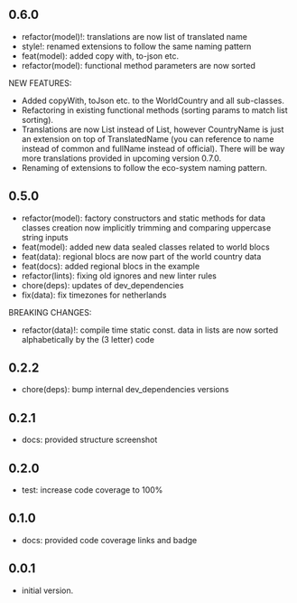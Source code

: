 ## 0.6.0

- refactor(model)!: translations are now list of translated name
- style!: renamed extensions to follow the same naming pattern
- feat(model): added copy with, to-json etc.
- refactor(model): functional method parameters are now sorted

NEW FEATURES:

- Added copyWith, toJson etc. to the WorldCountry and all sub-classes.
- Refactoring in existing functional methods (sorting params to match list sorting).
- Translations are now List<TranslatedName> instead of List<CountryName>, however CountryName is just an extension on top of TranslatedName (you can reference to name instead of common and fullName instead of official). There will be way more translations provided in upcoming version 0.7.0.
- Renaming of extensions to follow the eco-system naming pattern.

## 0.5.0

- refactor(model): factory constructors and static methods for data classes creation now implicitly trimming and comparing uppercase string inputs
- feat(model): added new data sealed classes related to world blocs
- feat(data): regional blocs are now part of the world country data
- feat(docs): added regional blocs in the example
- refactor(lints): fixing old ignores and new linter rules
- chore(deps): updates of dev_dependencies
- fix(data): fix timezones for netherlands

BREAKING CHANGES:

- refactor(data)!: compile time static const. data in lists are now sorted alphabetically by the (3 letter) code

## 0.2.2

- chore(deps): bump internal dev_dependencies versions

## 0.2.1

- docs: provided structure screenshot

## 0.2.0

- test: increase code coverage to 100%

## 0.1.0

- docs: provided code coverage links and badge

## 0.0.1

- initial version.
